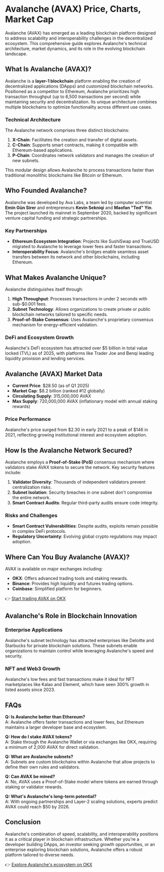 # Avalanche (AVAX) Price, Charts, Market Cap  

Avalanche (AVAX) has emerged as a leading blockchain platform designed to address scalability and interoperability challenges in the decentralized ecosystem. This comprehensive guide explores Avalanche's technical architecture, market dynamics, and its role in the evolving blockchain landscape.  

## What Is Avalanche (AVAX)?  

Avalanche is a **layer-1 blockchain** platform enabling the creation of decentralized applications (DApps) and customized blockchain networks. Positioned as a competitor to Ethereum, Avalanche prioritizes high transaction throughput (up to 6,500 transactions per second) while maintaining security and decentralization. Its unique architecture combines multiple blockchains to optimize functionality across different use cases.  

### Technical Architecture  
The Avalanche network comprises three distinct blockchains:  
1. **X-Chain**: Facilitates the creation and transfer of digital assets.  
2. **C-Chain**: Supports smart contracts, making it compatible with Ethereum-based applications.  
3. **P-Chain**: Coordinates network validators and manages the creation of new subnets.  

This modular design allows Avalanche to process transactions faster than traditional monolithic blockchains like Bitcoin or Ethereum.  

## Who Founded Avalanche?  

Avalanche was developed by Ava Labs, a team led by computer scientist **Emin Gün Sirer** and entrepreneurs **Kevin Sekniqi** and **Maofan "Ted" Yin**. The project launched its mainnet in September 2020, backed by significant venture capital funding and strategic partnerships.  

### Key Partnerships  
- **Ethereum Ecosystem Integration**: Projects like SushiSwap and TrueUSD migrated to Avalanche to leverage lower fees and faster transactions.  
- **Interoperability Focus**: Avalanche's bridges enable seamless asset transfers between its network and other blockchains, including Ethereum.  

## What Makes Avalanche Unique?  

Avalanche distinguishes itself through:  
1. **High Throughput**: Processes transactions in under 2 seconds with sub-$0.001 fees.  
2. **Subnet Technology**: Allows organizations to create private or public blockchain networks tailored to specific needs.  
3. **Proof-of-Stake Consensus**: Uses Avalanche's proprietary consensus mechanism for energy-efficient validation.  

### DeFi and Ecosystem Growth  
Avalanche's DeFi ecosystem has attracted over $5 billion in total value locked (TVL) as of 2025, with platforms like Trader Joe and Benqi leading liquidity provision and lending services.  

## Avalanche (AVAX) Market Data  

- **Current Price**: $28.50 (as of Q1 2025)  
- **Market Cap**: $8.2 billion (ranked #12 globally)  
- **Circulating Supply**: 315,000,000 AVAX  
- **Max Supply**: 720,000,000 AVAX (inflationary model with annual staking rewards)  

### Price Performance  
Avalanche's price surged from $2.30 in early 2021 to a peak of $146 in 2021, reflecting growing institutional interest and ecosystem adoption.  

## How Is the Avalanche Network Secured?  

Avalanche employs a **Proof-of-Stake (PoS)** consensus mechanism where validators stake AVAX tokens to secure the network. Key security features include:  
1. **Validator Diversity**: Thousands of independent validators prevent centralization risks.  
2. **Subnet Isolation**: Security breaches in one subnet don't compromise the entire network.  
3. **Smart Contract Audits**: Regular third-party audits ensure code integrity.  

### Risks and Challenges  
- **Smart Contract Vulnerabilities**: Despite audits, exploits remain possible in complex DeFi protocols.  
- **Regulatory Uncertainty**: Evolving global crypto regulations may impact adoption.  

## Where Can You Buy Avalanche (AVAX)?  

AVAX is available on major exchanges including:  
- **OKX**: Offers advanced trading tools and staking rewards.  
- **Binance**: Provides high liquidity and futures trading options.  
- **Coinbase**: Simplified platform for beginners.  

👉 [Start trading AVAX on OKX](https://bit.ly/okx-bonus)  

## Avalanche's Role in Blockchain Innovation  

### Enterprise Applications  
Avalanche's subnet technology has attracted enterprises like Deloitte and Starbucks for private blockchain solutions. These subnets enable organizations to maintain control while leveraging Avalanche's speed and security.  

### NFT and Web3 Growth  
Avalanche's low fees and fast transactions make it ideal for NFT marketplaces like Kalao and Element, which have seen 300% growth in listed assets since 2023.  

## FAQs  

**Q: Is Avalanche better than Ethereum?**  
A: Avalanche offers faster transactions and lower fees, but Ethereum maintains a larger developer base and ecosystem.  

**Q: How do I stake AVAX tokens?**  
A: Stake through the Avalanche Wallet or via exchanges like OKX, requiring a minimum of 2,000 AVAX for direct validation.  

**Q: What are Avalanche subnets?**  
A: Subnets are custom blockchains within Avalanche that allow projects to define their own rules and validators.  

**Q: Can AVAX be mined?**  
A: No, AVAX uses a Proof-of-Stake model where tokens are earned through staking or validator rewards.  

**Q: What's Avalanche's long-term potential?**  
A: With ongoing partnerships and Layer-2 scaling solutions, experts predict AVAX could reach $50 by 2026.  

## Conclusion  

Avalanche's combination of speed, scalability, and interoperability positions it as a critical player in blockchain infrastructure. Whether you're a developer building DApps, an investor seeking growth opportunities, or an enterprise exploring blockchain solutions, Avalanche offers a robust platform tailored to diverse needs.  

👉 [Explore Avalanche's ecosystem on OKX](https://bit.ly/okx-bonus)  
